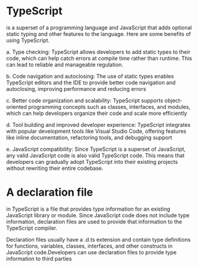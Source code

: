 # TypeScript 

is a superset of a programming language and JavaScript that adds optional static typing and other features to the language. Here are some benefits of using TypeScript.

a. Type checking: TypeScript allows developers to add static types to their code, which can help catch errors at compile time rather than runtime. This can lead to reliable and manageable regulation.

b. Code navigation and autoclosing: The use of static types enables TypeScript editors and the IDE to provide better code navigation and autoclosing, improving performance and reducing errors

c. Better code organization and scalability: TypeScript supports object-oriented programming concepts such as classes, interfaces, and modules, which can help developers organize their code and scale more efficiently

d. Tool building and improved developer experience: TypeScript integrates with popular development tools like Visual Studio Code, offering features like inline documentation, refactoring tools, and debugging support

e. JavaScript compatibility: Since TypeScript is a superset of JavaScript, any valid JavaScript code is also valid TypeScript code. This means that developers can gradually adopt TypeScript into their existing projects without rewriting their entire codebase.

# A declaration file 

in TypeScript is a file that provides type information for an existing JavaScript library or module. Since JavaScript code does not include type information, declaration files are used to provide that information to the TypeScript compiler.

Declaration files usually have a .d.ts extension and contain type definitions for functions, variables, classes, interfaces, and other constructs in JavaScript code.Developers can use declaration files to provide type information to third parties